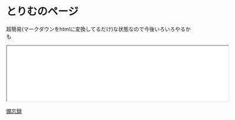 # とりむのページ
超簡易(マークダウンをhtmlに変換してるだけ)な状態なので今後いろいろやるかも

<iframe src="whatsnew.html" width="600" height="150">(iframe)</iframe>

[備忘録](./note/note.html)
